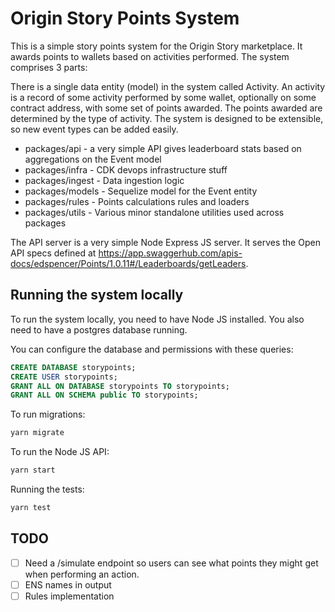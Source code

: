 # Origin Story Points System

This is a simple story points system for the Origin Story marketplace. It awards
points to wallets based on activities performed. The system comprises 3 parts:

There is a single data entity (model) in the system called Activity. An activity
is a record of some activity performed by some wallet, optionally on some
contract address, with some set of points awarded. The points awarded are
determined by the type of activity. The system is designed to be extensible, so
new event types can be added easily.

- packages/api - a very simple API gives leaderboard stats based on aggregations
  on the Event model
- packages/infra - CDK devops infrastructure stuff
- packages/ingest - Data ingestion logic
- packages/models - Sequelize model for the Event entity
- packages/rules - Points calculations rules and loaders
- packages/utils - Various minor standalone utilities used across packages

The API server is a very simple Node Express JS server. It serves the Open API
specs defined at
https://app.swaggerhub.com/apis-docs/edspencer/Points/1.0.11#/Leaderboards/getLeaders.

## Running the system locally

To run the system locally, you need to have Node JS installed. You also need to
have a postgres database running.

You can configure the database and permissions with these queries:

```sql
CREATE DATABASE storypoints;
CREATE USER storypoints;
GRANT ALL ON DATABASE storypoints TO storypoints;
GRANT ALL ON SCHEMA public TO storypoints;
```

To run migrations:

```bash
yarn migrate
```

To run the Node JS API:

```bash
yarn start
```

Running the tests:

```bash
yarn test
```

## TODO

- [ ] Need a /simulate endpoint so users can see what points they might get when
      performing an action.
- [ ] ENS names in output
- [ ] Rules implementation
